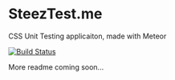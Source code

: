# SteezTest.me

CSS Unit Testing applicaiton, made with Meteor

[![Build Status](https://travis-ci.org/numtel/steeztest-me.svg?branch=master)](https://travis-ci.org/numtel/steeztest-me)

More readme coming soon...
